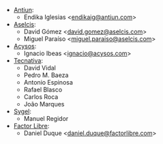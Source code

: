 - [Antiun](https://www.antiun.com):
  - Endika Iglesias \<<endikaig@antiun.com>\>
- [Aselcis](https://www.aselcis.com):
  - David Gómez \<<david.gomez@aselcis.com>\>
  - Miguel Paraíso \<<miguel.paraiso@aselcis.com>\>
- [Acysos](https://www.acysos.com):
  - Ignacio Ibeas \<<ignacio@acysos.com>\>
- [Tecnativa](https://www.tecnativa.com):
  - David Vidal
  - Pedro M. Baeza
  - Antonio Espinosa
  - Rafael Blasco
  - Carlos Roca
  - João Marques
- [Sygel](https://www.sygel.es):
  - Manuel Regidor
- [Factor Libre](https://factorlibre.com/):
  - Daniel Duque \<<daniel.duque@factorlibre.com>\>
